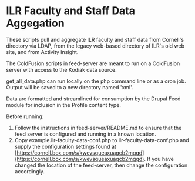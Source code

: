 # ILR Faculty and Staff Data Aggegation

These scripts pull and aggregate ILR faculty and staff data from Cornell's directory via LDAP, from the legacy web-based directory of ILR's old web site, and from Activity Insight.

The ColdFusion scripts in feed-server are meant to run on a ColdFusion server with access to the Kodiak data source.

get_all_data.php can run locally on the php command line or as a cron job. Output will be saved to a new directory named 'xml'.

Data are formatted and streamlined for consumption by the Drupal Feed module for inclusion in the Profile content type.

Before running:

1. Follow the instructions in feed-server/README.md to ensure that the feed server is configured and running in a known location.
2. Copy example.ilr-faculty-data-conf.php to ilr-faculty-data-conf.php and supply the configuration settings found at [https://cornell.box.com/s/kwevsqueaxuagcb2mqgd](https://cornell.box.com/s/kwevsqueaxuagcb2mqgd). If you have changed the location of the feed-server, then change the configuration accordingly.